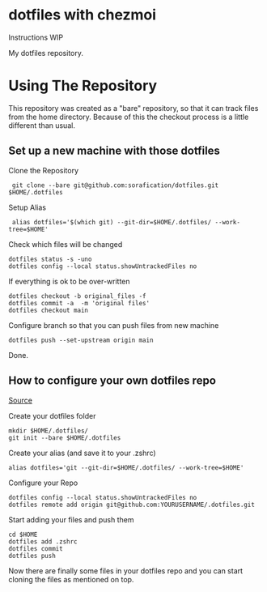 # dotfiles with chezmoi

Instructions WIP

My dotfiles repository.  

# Using The Repository

This repository was created as a "bare" repository, so that it can track files from the home directory.  Because of this the checkout process is a little different than usual.

## Set up a new machine with those dotfiles 

  Clone the Repository

     git clone --bare git@github.com:sorafication/dotfiles.git $HOME/.dotfiles
 

  Setup Alias 

     alias dotfiles='$(which git) --git-dir=$HOME/.dotfiles/ --work-tree=$HOME'


  Check which files will be changed

    dotfiles status -s -uno
    dotfiles config --local status.showUntrackedFiles no


  If everything is ok to be over-written

    dotfiles checkout -b original_files -f
    dotfiles commit -a  -m 'original files'
    dotfiles checkout main


  Configure branch so that you can push files from new machine

    dotfiles push --set-upstream origin main     


Done.


## How to configure your own dotfiles repo

[Source](https://www.anand-iyer.com/blog/2018/a-simpler-way-to-manage-your-dotfiles.html)


  Create your dotfiles folder
    
    mkdir $HOME/.dotfiles/
    git init --bare $HOME/.dotfiles

  Create your alias (and save it to your .zshrc)
    
    alias dotfiles='git --git-dir=$HOME/.dotfiles/ --work-tree=$HOME'
  

  Configure your Repo 

    dotfiles config --local status.showUntrackedFiles no
    dotfiles remote add origin git@github.com:YOURUSERNAME/.dotfiles.git

  Start adding your files and push them

    cd $HOME
    dotfiles add .zshrc
    dotfiles commit
    dotfiles push

  Now there are finally some files in your dotfiles repo and you can start cloning the files as mentioned on top.

